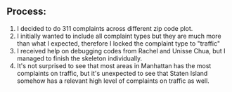 ## Process:
1. I decided to do 311 complaints across different zip code plot.
2. I initially wanted to include all complaint types but they are much more than what I expected, therefore I locked the complaint type 
   to "traffic"
3. I received help on debugging codes from Rachel and Unisse Chua, but I managed to finish the skeleton individually. 
4. It's not surprised to see that most areas in Manhattan has the most complaints on traffic, but it's unexpected to see that Staten Island 
somehow has a relevant high level of complaints on traffic as well. 
